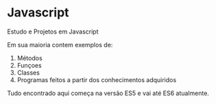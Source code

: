 # Javascript
Estudo e Projetos em Javascript

Em sua maioria contem exemplos de:<br />
1. Métodos <br />
2. Funçoes <br />
3. Classes <br />
4. Programas feitos a partir dos conhecimentos adquiridos<br />

Tudo encontrado aqui começa na versão ES5 e vai até ES6 atualmente.
